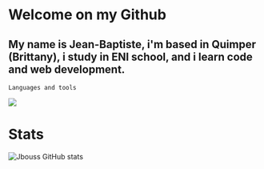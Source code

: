 # Welcome on my Github

## My name is Jean-Baptiste, i'm based in Quimper (Brittany), i study in ENI school, and i learn code and web development.


`Languages and tools`
          
<img src="https://cdn.jsdelivr.net/gh/devicons/devicon@latest/icons/python/python-original-wordmark.svg" />

# Stats 

![Jbouss GitHub stats](https://github-readme-stats.vercel.app/api?username=Jbouss&theme=gruvbox&show_icons=true)